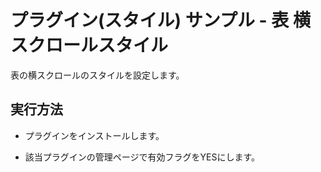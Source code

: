 # プラグイン(スタイル) サンプル - 表 横スクロールスタイル
表の横スクロールのスタイルを設定します。

## 実行方法
- プラグインをインストールします。

- 該当プラグインの管理ページで有効フラグをYESにします。